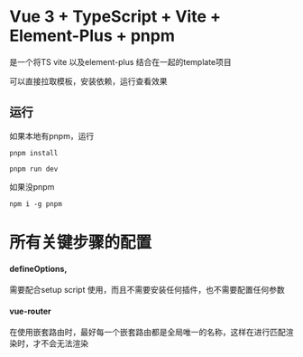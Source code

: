 # Vue 3 + TypeScript + Vite + Element-Plus + pnpm
是一个将TS vite 以及element-plus 结合在一起的template项目

可以直接拉取模板，安装依赖，运行查看效果
## 运行
如果本地有pnpm，运行

`pnpm install`

`pnpm run dev`

如果没pnpm 

`npm i -g pnpm` 

# 所有关键步骤的配置


#### defineOptions,

需要配合setup script 使用，而且不需要安装任何插件，也不需要配置任何参数

#### vue-router

在使用嵌套路由时，最好每一个嵌套路由都是全局唯一的名称，这样在进行匹配渲染时，才不会无法渲染